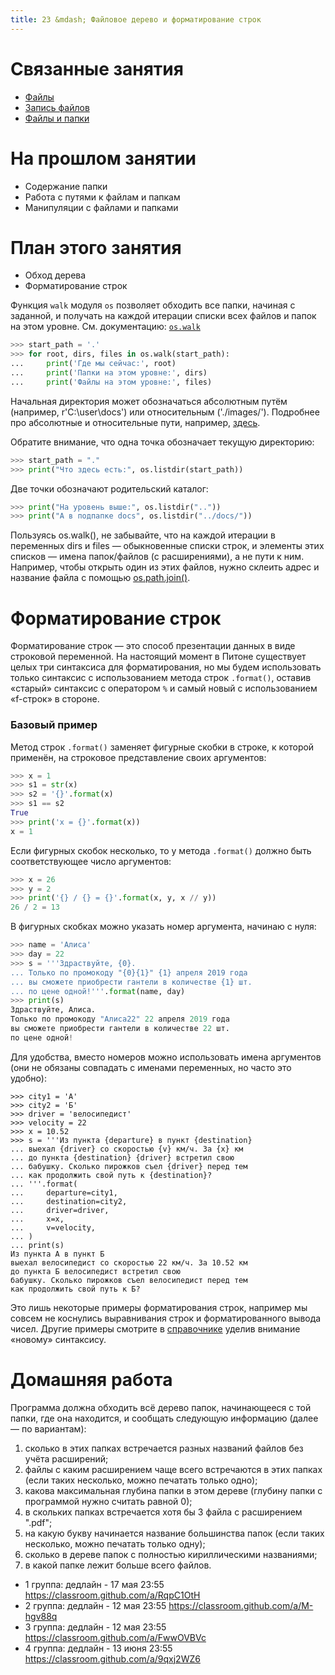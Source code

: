 ```yaml
---
title: 23 &mdash; Файловое дерево и форматирование строк
---
```



# Связанные занятия
* [Файлы](/05/)
* [Запись файлов](/06/)
* [Файлы и папки](/22/)

# На прошлом занятии
* Содержание папки
* Работа с путями к файлам и папкам
* Манипуляции с файлами и папками

# План этого занятия
* Обход дерева
* Форматирование строк

Функция `walk` модуля `os` позволяет обходить все папки, начиная с заданной, и получать на каждой итерации списки всех файлов и папок на этом уровне. См. документацию: [`os.walk`](https://docs.python.org/3/library/os.html#os.walk)

```python
>>> start_path = '.'
>>> for root, dirs, files in os.walk(start_path):
...     print('Где мы сейчас:', root)
...     print('Папки на этом уровне:', dirs)
...     print('Файлы на этом уровне:', files)
```
Начальная директория может обозначаться абсолютным путём (например, r'C:\user\docs') или относительным ('./images/'). Подробнее про абсолютные и относительные пути, например, [здесь](http://www.uamedwed.com/blog/web/absolyutnyj-i-otnositelnyj-put-k-fajlam.html).

Обратите внимание, что одна точка обозначает текущую директорию:

```python
>>> start_path = "."
>>> print("Что здесь есть:", os.listdir(start_path))
```

Две точки обозначают родительский каталог:
```python
>>> print("На уровень выше:", os.listdir(".."))
>>> print("А в подпапке docs", os.listdir("../docs/"))
```

Пользуясь os.walk(), не забывайте, что на каждой итерации в переменных dirs и files — обыкновенные списки строк, и элементы этих списков — имена папок/файлов (с расширениями), а не пути к ним. Например, чтобы открыть один из этих файлов, нужно склеить адрес и название файла с помощью [os.path.join()](https://docs.python.org/3/library/os.path.html#os.path.join).

# Форматирование строк

Форматирование строк — это способ презентации данных в виде строковой переменной.
На настоящий момент в Питоне существует целых три синтаксиса для форматирования, но мы будем использовать только синтаксис с использованием метода строк `.format()`, оставив «старый» синтаксис с оператором `%` и самый новый с использованием «f-строк» в стороне.

### Базовый пример

Метод строк `.format()` заменяет фигурные скобки в строке, к которой применён, на строковое представление своих аргументов:

```python
>>> x = 1
>>> s1 = str(x)
>>> s2 = '{}'.format(x)
>>> s1 == s2
True
>>> print('x = {}'.format(x))
x = 1
```

Если фигурных скобок несколько, то у метода `.format()` должно быть соответствующее число аргументов:

```python
>>> x = 26
>>> y = 2
>>> print('{} / {} = {}'.format(x, y, x // y))
26 / 2 = 13
```

В фигурных скобках можно указать номер аргумента, начинаю с нуля:

```python
>>> name = 'Алиса'
>>> day = 22
>>> s = '''Здраствуйте, {0}.
... Только по промокоду "{0}{1}" {1} апреля 2019 года
... вы сможете приобрести гантели в количестве {1} шт.
... по цене одной!'''.format(name, day)
>>> print(s)
Здраствуйте, Алиса.
Только по промокоду "Алиса22" 22 апреля 2019 года
вы сможете приобрести гантели в количестве 22 шт.
по цене одной!
```

Для удобства, вместо номеров можно использовать имена аргументов (они не обязаны совпадать с именами переменных, но часто это удобно):
```
>>> city1 = 'А'
>>> city2 = 'Б'
>>> driver = 'велосипедист'
>>> velocity = 22
>>> x = 10.52
>>> s = '''Из пункта {departure} в пункт {destination}
... выехал {driver} со скоростью {v} км/ч. За {x} км
... до пункта {destination} {driver} встретил свою
... бабушку. Сколько пирожков съел {driver} перед тем
... как продолжить свой путь к {destination}?
... '''.format(
...     departure=city1,
...     destination=city2,
...     driver=driver,
...     x=x,
...     v=velocity,
... )
... print(s)
Из пункта А в пункт Б
выехал велосипедист со скоростью 22 км/ч. За 10.52 км
до пункта Б велосипедист встретил свою
бабушку. Сколько пирожков съел велосипедист перед тем
как продолжить свой путь к Б?
```

Это лишь некоторые примеры форматирования строк, например мы совсем не коснулись выравнивания строк и форматированного вывода чисел. Другие примеры смотрите в [справочнике](http://pyformat.info) уделив внимание «новому» синтаксису.


# Домашняя работа

Программа должна обходить всё дерево папок, начинающееся с той папки, где она находится, и сообщать следующую информацию (далее — по вариантам): 

1. сколько в этих папках встречается разных названий файлов без учёта расширений; 
2. файлы с каким расширением чаще всего встречаются в этих папках (если таких несколько, можно печатать только одно); 
3. какова максимальная глубина папки в этом дереве (глубину папки с программой нужно считать равной 0); 
4. в скольких папках встречается хотя бы 3 файла с расширением ".pdf"; 
5. на какую букву начинается название большинства папок (если таких несколько, можно печатать только одну); 
6. сколько в дереве папок с полностью кириллическими названиями; 
7. в какой папке лежит больше всего файлов.


- 1 группа: дедлайн - 17 мая 23:55 <https://classroom.github.com/a/RqpC1OtH>
- 2 группа: дедлайн - 12 мая 23:55 <https://classroom.github.com/a/M-hgv88q>
- 3 группа: дедлайн - 12 мая 23:55 <https://classroom.github.com/a/FwwOVBVc>
- 4 группа: дедлайн - 13 июня 23:55 <https://classroom.github.com/a/9qxj2WZ6>
